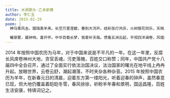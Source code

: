 ```yaml
---
title: 水调歌头·乙未新春
author: 李仁玉
date: 2015-02-19
poem: |
  神马乘风去，踏瑞美羊来。长空万里澄碧，春到大河开。结彩张灯共庆，火树银花同乐，天晓上高台。把酒邀君醉，不顾二毛衰。

  曦穿雾，晨钟响，喜开怀。中华百载长梦，我辈补天哉。惯看五洲云起，平视四洋澜卷，风猎扫尘埃。暂借天琴抚，大地雪皑皑。
---
```


2014 年按照中国农历为马年，对于中国来说是不平凡的一年。在这一年里，反腐长风席卷神州大地，贪官丢魂，污吏落魄，百姓交口称赞；同年，中国共产党十八届四中全会召开，通过了全面实行依法治国决议，法治国家的曙光在地平线上冉冉升起。放眼世界，云卷云舒，潮起潮落，不时夹杂各种杂音。2015 年按照中国农历为羊年，在新春元日的清晨，迎着东方第一缕阳光，听着迎春的钟声，虽然春意已现，但大地仍覆盖着皑皑冬雪，春风徐徐，祈盼羊年春和景明，国运昌隆，百姓生活安康，特填词记之。
